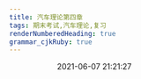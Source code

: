 ```yaml
---
title: 汽车理论第四章
tags: 期末考试,汽车理论,复习
renderNumberedHeading: true
grammar_cjkRuby: true
---
```

&nbsp;
&nbsp;
&nbsp;
&nbsp;
&nbsp;
&nbsp;
&nbsp;
&nbsp;
&nbsp;
&nbsp;
&nbsp;
2021-06-07 21:21:27